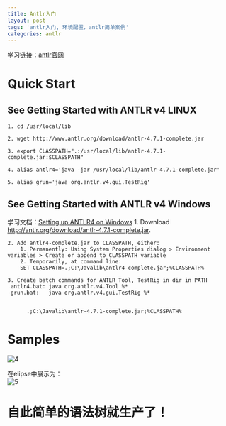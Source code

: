 ```yaml
---
title: Antlr入门
layout: post
tags: 'antlr入门, 环境配置，antlr简单案例'
categories: antlr
---
```

学习链接：[antlr官网](http://www.antlr.org/)
# Quick Start
## See Getting Started with ANTLR v4 LINUX

    1. cd /usr/local/lib 

    2. wget http://www.antlr.org/download/antlr-4.7.1-complete.jar  

    3. export CLASSPATH=".:/usr/local/lib/antlr-4.7.1-complete.jar:$CLASSPATH"
    
    4. alias antlr4='java -jar /usr/local/lib/antlr-4.7.1-complete.jar'
    
    5. alias grun='java org.antlr.v4.gui.TestRig'   

## See Getting Started with ANTLR v4 Windows
学习文档：[Setting up ANTLR4 on Windows](https://levlaz.org/setting-up-antlr4-on-windows/)
    1. Download http://antlr.org/download/antlr-4.7.1-complete.jar.  

    2. Add antlr4-complete.jar to CLASSPATH, either:
        1. Permanently: Using System Properties dialog > Environment variables > Create or append to CLASSPATH variable
        2. Temporarily, at command line:
        SET CLASSPATH=.;C:\Javalib\antlr4-complete.jar;%CLASSPATH%  
        
    3. Create batch commands for ANTLR Tool, TestRig in dir in PATH
     antlr4.bat: java org.antlr.v4.Tool %*
     grun.bat:   java org.antlr.v4.gui.TestRig %*
     
     
     ‪     .;C:\Javalib\antlr-4.7.1-complete.jar;%CLASSPATH%   
     
# Samples

![4](http://p1vuoao0b.bkt.clouddn.com/JekyllWriter/4.png)  

在elipse中展示为：  
![5](http://p1vuoao0b.bkt.clouddn.com/JekyllWriter/5.png)

# 自此简单的语法树就生产了！